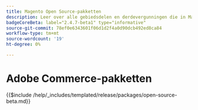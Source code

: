 ```yaml
---
title: Magento Open Source-pakketten
description: Leer over alle gebiedsdelen en derdevergunningen die in Magento Open Source worden gebruikt.
badgeCoreBeta: label="2.4.7-beta1" type="informative"
source-git-commit: 78ef0e6343601f06d1d2f4a0d90dcb492ed8ca84
workflow-type: tm+mt
source-wordcount: '19'
ht-degree: 0%

---
```


# Adobe Commerce-pakketten

{{$include /help/_includes/templated/release/packages/open-source-beta.md}}
